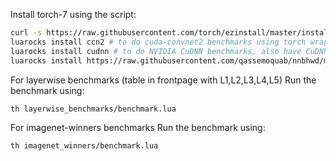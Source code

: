 Install torch-7 using the script:
```bash
curl -s https://raw.githubusercontent.com/torch/ezinstall/master/install-all | bash
luarocks install ccn2 # to do cuda-convnet2 benchmarks using torch wrappers
luarocks install cudnn # to do NVIDIA CuDNN benchmarks, also have CuDNN installed on your machine
luarocks install https://raw.githubusercontent.com/qassemoquab/nnbhwd/master/nnbhwd-scm-1.rockspec # to do nnBHWD benchmarks
```

For layerwise benchmarks (table in frontpage with L1,L2,L3,L4,L5)
Run the benchmark using:
```bash
th layerwise_benchmarks/benchmark.lua
```

For imagenet-winners benchmarks
Run the benchmark using:
```bash
th imagenet_winners/benchmark.lua
```
